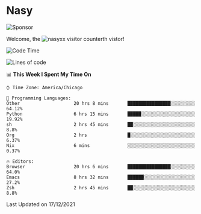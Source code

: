 # Nasy

<!--
<p align="center">
<img height="200" src="https://github-readme-stats.vercel.app/api?username=nasyxx&count_private=true&show_icons=true&theme=dracula&include_all_commits=true"/>
<img height="200" src="https://github-readme-stats.vercel.app/api/top-langs/?username=nasyxx&theme=dracula&hide=html,jupyter+notebook&count_private=true&show_icons=true"/>
</p>

  
----------------
-->

![Sponsor](https://img.shields.io/static/v1.svg?label=Sponsor&message=%E2%9D%A4&logo=GitHub&style=flat&color=pink)
 
Welcome, the ![nasyxx visitor counter](https://count.getloli.com/get/@nasyxx?theme=rule34)th vistor!
 
<!--START_SECTION:waka-->
![Code Time](http://img.shields.io/badge/Code%20Time-1%2C584%20hrs%2013%20mins-blue)

![Lines of code](https://img.shields.io/badge/From%20Hello%20World%20I%27ve%20Written-5%20Million%20lines%20of%20code-blue)

📊 **This Week I Spent My Time On** 

```text
⌚︎ Time Zone: America/Chicago

💬 Programming Languages: 
Other                    20 hrs 8 mins       ████████████████░░░░░░░░░   64.12% 
Python                   6 hrs 15 mins       █████░░░░░░░░░░░░░░░░░░░░   19.92% 
sh                       2 hrs 45 mins       ██░░░░░░░░░░░░░░░░░░░░░░░   8.8% 
Org                      2 hrs               █░░░░░░░░░░░░░░░░░░░░░░░░   6.37% 
Nix                      6 mins              ░░░░░░░░░░░░░░░░░░░░░░░░░   0.37%

🔥 Editors: 
Browser                  20 hrs 6 mins       ████████████████░░░░░░░░░   64.0% 
Emacs                    8 hrs 32 mins       ██████░░░░░░░░░░░░░░░░░░░   27.2% 
Zsh                      2 hrs 45 mins       ██░░░░░░░░░░░░░░░░░░░░░░░   8.8%

```


 Last Updated on 17/12/2021
<!--END_SECTION:waka-->

<!-- ![visitors](https://visitor-badge.laobi.icu/badge?page_id=nasyxx.nasyxx) -->
